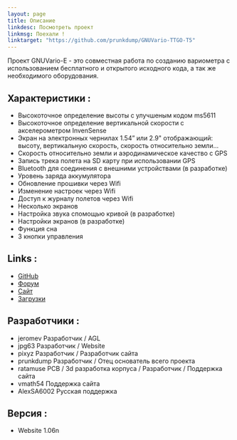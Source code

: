 ```yaml
---
layout: page
title: Описание
linkdesc: Посмотреть проект
linkmsg: Поехали !
linktarget: "https://github.com/prunkdump/GNUVario-TTGO-T5"
---
```

Проект GNUVario-E - это совместная работа по созданию вариометра с использованием бесплатного и открытого исходного кода, а так же необходимого оборудования.

Характеристики :
---------
* Высокоточное определение высоты с улучшеным кодом ms5611
* Высокоточное определение вертикальной скорости с акселерометром InvenSense
* Экран на электронных чернилах 1.54” или 2.9" отображающий: высоту, вертикальную скорость, скорость относительно земли...
* Скорость относительно земли и аэродинамическое качество с GPS
* Запись трека полета на SD карту при использовании GPS
* Bluetooth для соединения с внешними устройствами (в разработке)
* Уровень заряда аккумулятора
* Обновление прошивки через Wifi
* Изменение настроек через Wifi
* Доступ к журналу полетов через Wifi
* Несколько экранов
* Настройка звука спомощью кривой (в разработке)
* Настройки экранов (в разработке)
* Функция сна
* 3 кнопки управления

Links :
---------
* [GitHub](https://github.com/prunkdump/GNUVario-TTGO-T5)
* [Форум](http://www.parapentiste.info/forum/developpements-hardware-software/diy-gnuvario-variometre-opensource-openhardware-arduino-t48334.0.html;new;topicseen#new)
* [Сайт](https://prunkdump.github.io/GNUVario-TTGO-T5-website/)
* [Загрузки](http://gnuvario-e.yj.fr/#)

Разработчики :
----------

* jeromev Разработчик / AGL
* jpg63 Разработчик  / Website       
* pixyz Разработчик / Разработчик сайта       
* prunkdump Разработчик / Отец основатель всего проекта        
* ratamuse PCB / 3d разработка корпуса / Разработчик / Поддержка сайта    
* vmath54 Поддержка сайта    
* AlexSA6002 Русская поддержка 

Версия :
---------
* Website 1.06n